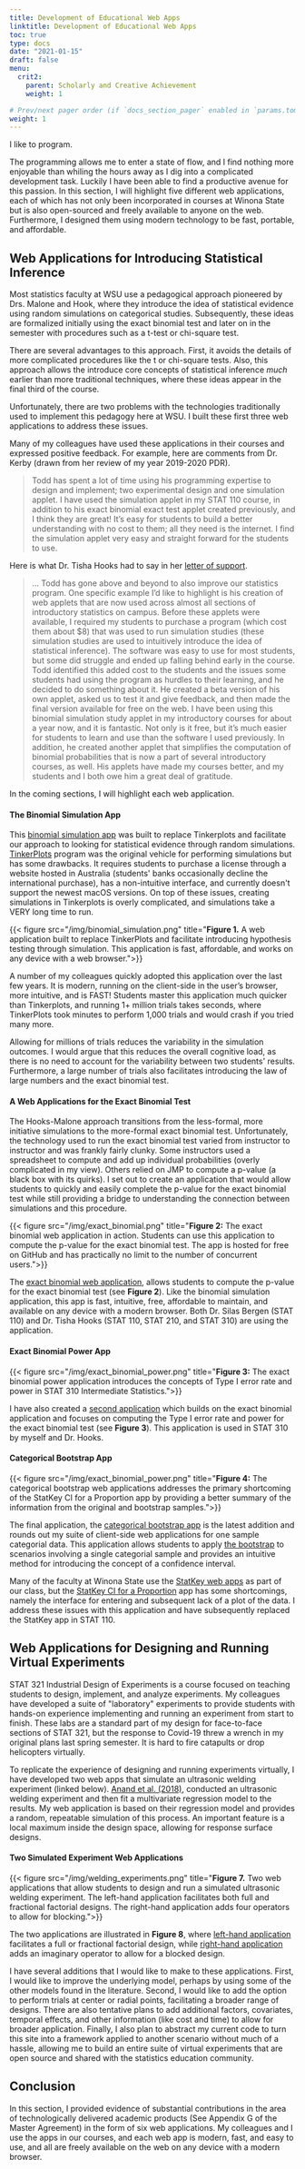 ```yaml
---
title: Development of Educational Web Apps
linktitle: Development of Educational Web Apps
toc: true
type: docs
date: "2021-01-15"
draft: false
menu:
  crit2:
    parent: Scholarly and Creative Achievement
    weight: 1       

# Prev/next pager order (if `docs_section_pager` enabled in `params.toml`)
weight: 1
---
```


I like to program. 

The programming allows me to enter a state of flow, and I find nothing more
enjoyable than whiling the hours away as I dig into a complicated development
task. Luckily I have been able to find a productive avenue for this passion.
In this section, I will highlight five different web applications, each of
which has not only been incorporated in courses at Winona State but is also
open-sourced and freely available to anyone on the web. Furthermore, I
designed them using modern technology to be fast, portable, and affordable.

## Web Applications for Introducing Statistical Inference 

Most statistics faculty at WSU use a pedagogical approach pioneered by Drs.
Malone and Hook, where they introduce the idea of statistical evidence using
random simulations on categorical studies. Subsequently, these ideas are
formalized initially using the exact binomial test and later on in the
semester with procedures such as a t-test or chi-square test.

There are several advantages to this approach. First, it avoids the details
of more complicated procedures like the t or chi-square tests. Also, 
this approach allows the introduce core concepts of statistical inference *much*
earlier than more traditional techniques, where these ideas appear in 
the final third of the course.

Unfortunately, there are two problems with the technologies traditionally
used to implement this pedagogy here at WSU. I built these first three web
applications to address these issues.

Many of my colleagues have used these applications in their courses and
expressed positive feedback. For example, here are comments from Dr. Kerby
(drawn from her review of my year 2019-2020 PDR).

> Todd has spent a lot of time using his programming expertise to design and
> implement; two experimental design and one simulation applet. I have used the
> simulation applet in my STAT 110 course, in addition to his exact binomial exact
> test applet created previously, and I think they are great! It’s easy 
> for students to build a better understanding with no cost to them; all they
> need is the internet. I find the simulation applet very easy and straight
> forward for the students to use.


Here is what Dr. Tisha Hooks had to say in her [letter of
support](/testimonial/hooks_letter_of_support.pdf/).

> ... Todd has gone above and beyond to also improve our statistics program. One
> specific example I’d like to highlight is his creation of web applets that
> are now used across almost all sections of introductory statistics on campus.
> Before these applets were available, I required my students to purchase a
> program (which cost them about $8) that was used to run simulation studies
> (these simulation studies are used to intuitively introduce the idea of
> statistical inference). The software was easy to use for most students, but
> some did struggle and ended up falling behind early in the course. Todd
> identified this added cost to the students and the issues some students had
> using the program as hurdles to their learning, and he decided to do
> something about it. He created a beta version of his own applet, asked us to
> test it and give feedback, and then made the final version available for free
> on the web. I have been using this binomial simulation study applet in my
> introductory courses for about a year now, and it is fantastic. Not only is
> it free, but it’s much easier for students to learn and use than the software
> I used previously. In addition, he created another applet that simplifies the
> computation of binomial probabilities that is now a part of several
> introductory courses, as well. His applets have made my courses better, and
> my students and I both owe him a great deal of gratitude.

In the coming sections, I will highlight each web application.

#### The Binomial Simulation App

This [binomial simulation
app](https://wsu-datascience.github.io/binomial_simulation/) was built to
replace Tinkerplots and facilitate our approach to looking for statistical
evidence through random simulations.
[TinkerPlots](https://www.tinkerplots.com) program was the original vehicle
for performing simulations but has some drawbacks. It requires students to
purchase a license through a website hosted in Australia (students' banks
occasionally decline the international purchase), has a non-intuitive
interface, and currently doesn't support the newest macOS versions. On top of
these issues, creating simulations in Tinkerplots is overly complicated, and
simulations take a VERY long time to run.

{{< figure src="/img/binomial_simulation.png" title="**Figure 1.** A web application built to replace TinkerPlots and facilitate introducing hypothesis testing through simulation.  This application is fast, affordable, and works on any device with a web browser.">}}

A number of my colleagues quickly adopted this application over the last few
years. It is modern, running on the client-side in the user’s browser, more
intuitive, and is FAST! Students master this application much quicker than Tinkerplots, 
and running 1+ million trials takes seconds, where TinkerPlots
took minutes to perform 1,000 trials and would crash if you tried many more.

Allowing for millions of trials reduces the variability in the simulation
outcomes. I would argue that this reduces the overall cognitive load, as
there is no need to account for the variability between two students'
results. Furthermore, a large number of trials also facilitates introducing
the law of large numbers and the exact binomial test.

#### A Web Applications for the Exact Binomial Test

The Hooks-Malone approach transitions from the less-formal, more initiative
simulations to the more-formal exact binomial test. Unfortunately, the
technology used to run the exact binomial test varied from instructor to
instructor and was frankly fairly clunky. Some instructors used a spreadsheet
to compute and add up individual probabilities (overly complicated in my
view). Others relied on JMP to compute a p-value (a black box with its
quirks). I set out to create an application that would allow students to
quickly and easily complete the p-value for the exact binomial test while
still providing a bridge to understanding the connection between simulations
and this procedure.

{{< figure src="/img/exact_binomial.png" title="**Figure 2:** The exact binomial web application in action. Students can use this application to compute the p-value for the exact binomial test. The app is hosted for free on GitHub and has practically no limit to the number of concurrent users.">}}

The [exact binomial web
application](https://wsu-datascience.github.io/exact_binomial/), allows
students to compute the p-value for the exact binomial test (see **Figure
2**). Like the binomial simulation application, this app is fast,
intuitive, free, affordable to maintain, and available on any device with a
modern browser. Both Dr. Silas Bergen (STAT 110) 
and Dr. Tisha Hooks (STAT 110, STAT 210, and STAT 310) are using the application. 


#### Exact Binomial Power App

{{< figure src="/img/exact_binomial_power.png" title="**Figure 3:** The exact binomial power application introduces the concepts of Type I error rate and power in STAT 310 Intermediate Statistics.">}}

I have also created a [second
application](https://yardsale8.github.io/exact_binomial_power/) which builds
on the exact binomial application and focuses on computing the Type I error
rate and power for the exact binomial test (see **Figure 3**). This application
is used in STAT 310 by myself and Dr. Hooks.

#### Categorical Bootstrap App

{{< figure src="/img/exact_binomial_power.png" title="**Figure 4:** The categorical bootstrap web applications addresses the primary shortcoming of the StatKey CI for a Proportion app by providing a better summary of the information from the original and bootstrap samples.">}}

The final application, the [categorical bootstrap
app](https://wsu-datascience.github.io/categorical_bootstrap/) is the latest
addition and rounds out my suite of client-side web applications for one
sample categorial data.  This application allows students to apply [the bootstrap](https://en.wikipedia.org/wiki/Bootstrapping_%28statistics%29) to scenarios involving a single categorial sample and provides an intuitive method for introducing the concept of a confidence interval.  

Many of the faculty at Winona State use the [StatKey web
apps](http://www.lock5stat.com/StatKey/) as part of our class, but the
[StatKey CI for a Proportion](http://www.lock5stat.com/StatKey/) app has some
shortcomings, namely the interface for entering and subsequent lack of a plot
of the data. I address these issues with this application and have
subsequently replaced the StatKey app in STAT 110. 

## Web Applications for Designing and Running Virtual Experiments

STAT 321 Industrial Design of Experiments is a course focused on teaching
students to design, implement, and analyze experiments. My colleagues have
developed a suite of "laboratory" experiments to provide students
with hands-on experience implementing and running an experiment from
start to finish. These labs are a standard part of my design for face-to-face
sections of STAT 321, but the response to Covid-19 threw a wrench in my
original plans last spring semester. It is hard to fire catapults or drop
helicopters virtually.

To replicate the experience of designing and running experiments virtually, I
have developed two web apps that simulate an ultrasonic welding experiment
(linked below). [Anand et al.
(2018)](https://medcraveonline.com/MSEIJ/modeling-and-prediction-of-weld-strength-in-ultrasonic-metal-welding-process-using-artificial-neural-network-and-multiple-regression-method.html),
conducted an ultrasonic welding experiment and then fit a multivariate
regression model to the results. My web application is based on their
regression model and provides a random, repeatable simulation of this
process. An important feature is a local maximum inside the design space,
allowing for response surface designs.

#### Two Simulated Experiment Web Applications

{{< figure src="/img/welding_experiments.png" title="**Figure 7.** Two web applications that allow students to design and run a simulated ultrasonic welding experiment. The left-hand application facilitates both full and fractional factorial designs. The right-hand application adds four operators to allow for blocking.">}}

The two applications are illustrated in **Figure 8**, where [left-hand
application](https://wsu-datascience.github.io/weld_strength_experiment/)
facilitates a full or fractional factorial design, while [right-hand
application](https://wsu-datascience.github.io/welding_strength_blocking/)
adds an imaginary operator to allow for a blocked design.

I have several additions that I would like to make to these applications.
First, I would like to improve the underlying model, perhaps by using some of
the other models found in the literature. Second, I would like to add the
option to perform trials at center or radial points, facilitating a broader
range of designs. There are also tentative plans to add additional factors,
covariates, temporal effects, and other information (like cost and time) to
allow for broader application. Finally, I also plan to abstract my current
code to turn this site into a framework applied to another scenario without
much of a hassle, allowing me to build an entire suite of virtual experiments
that are open source and shared with the statistics education community.

## Conclusion

In this section, I provided evidence of substantial contributions in the
area of technologically delivered academic products (See Appendix G of the
Master Agreement) in the form of six web applications. My colleagues and I
use the apps in our courses, and each web app is modern, fast, and easy to
use, and all are freely available on the web on any device with a modern
browser.